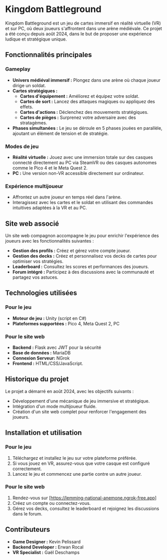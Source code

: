# Kingdom Battleground

Kingdom Battleground est un jeu de cartes immersif en réalité virtuelle (VR) et sur PC, où deux joueurs s'affrontent dans une arène médiévale. Ce projet a été conçu depuis août 2024, dans le but de proposer une expérience ludique et stratégique unique.

## Fonctionnalités principales

### Gameplay
- **Univers médiéval immersif :** Plongez dans une arène où chaque joueur dirige un soldat.
- **Cartes stratégiques :**
  - **Cartes d'équipement :** Améliorez et équipez votre soldat.
  - **Cartes de sort :** Lancez des attaques magiques ou appliquez des effets.
  - **Cartes d'actions :** Déclenchez des mouvements stratégiques.
  - **Cartes de pièges :** Surprenez votre adversaire avec des stratagèmes.
- **Phases simultanées :** Le jeu se déroule en 5 phases jouées en parallèle, ajoutant un élément de tension et de stratégie.

### Modes de jeu
- **Réalité virtuelle :** Jouez avec une immersion totale sur des casques connecté directement au PC via SteamVR ou des casques autonomes comme le Pico 4 et le Meta Quest 2.
- **PC :** Une version non-VR accessible directement sur ordinateur.

### Expérience multijoueur
- Affrontez un autre joueur en temps réel dans l'arène.
- Interagissez avec les cartes et le soldat en utilisant des commandes intuitives adaptées à la VR et au PC.

## Site web associé
Un site web compagnon accompagne le jeu pour enrichir l'expérience des joueurs avec les fonctionnalités suivantes :

- **Gestion des profils :** Créez et gérez votre compte joueur.
- **Gestion des decks :** Créez et personnalisez vos decks de cartes pour optimiser vos stratégies.
- **Leaderboard :** Consultez les scores et performances des joueurs.
- **Forum intégré :** Participez à des discussions avec la communauté et partagez vos astuces.

## Technologies utilisées

### Pour le jeu
- **Moteur de jeu :** Unity (script en C#)
- **Plateformes supportées :** Pico 4, Meta Quest 2, PC

### Pour le site web
- **Backend :** Flask avec JWT pour la sécurité
- **Base de données :** MariaDB
- **Connexion Serveur:** NGrok
- **Frontend :** HTML/CSS/JavaScript.

## Historique du projet
Le projet a démarré en août 2024, avec les objectifs suivants :
- Développement d'une mécanique de jeu immersive et stratégique.
- Intégration d'un mode multijoueur fluide.
- Création d'un site web complet pour renforcer l'engagement des joueurs.

## Installation et utilisation

### Pour le jeu
1. Téléchargez et installez le jeu sur votre plateforme préférée.
2. Si vous jouez en VR, assurez-vous que votre casque est configuré correctement.
3. Lancez le jeu et commencez une partie contre un autre joueur.

### Pour le site web
1. Rendez-vous sur [https://lemming-national-anemone.ngrok-free.app]
2. Créez un compte ou connectez-vous.
3. Gérez vos decks, consultez le leaderboard et rejoignez les discussions dans le forum.

## Contributeurs
- **Game Designer :** Kevin Pelissard
- **Backend Developer :** Erwan Rocal
- **VR Specialist :** Gaël Deschamps

